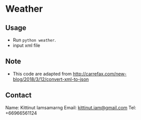 # Weather

## Usage
- Run `python weather`.
- input xml file

## Note
- This code are adapted from http://carrefax.com/new-blog/2018/3/12/convert-xml-to-json



## Contact
Name: Kittinut Iamsamarng
Email: kittinut.iam@gmail.com
Tel: +66966561124

